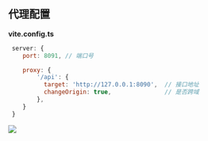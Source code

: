 ## 代理配置

**vite.config.ts**

```js
 server: {
    port: 8091, // 端口号

    proxy: {
        '/api': {
          target: 'http://127.0.0.1:8090',  // 接口地址
          changeOrigin: true,               // 是否跨域
        },
    }
 }
```

<img src="../../assets/images/Vue3/vite.config.ts_proxy.png" style="max-width: 700px;" />